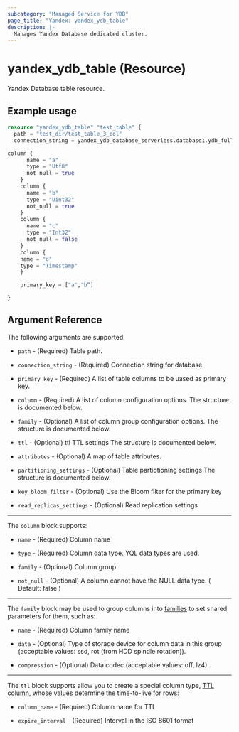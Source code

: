 ```yaml
---
subcategory: "Managed Service for YDB"
page_title: "Yandex: yandex_ydb_table"
description: |-
  Manages Yandex Database dedicated cluster.
---
```


# yandex_ydb_table (Resource)

Yandex Database table resource.

## Example usage

```terraform
resource "yandex_ydb_table" "test_table" {
  path = "test_dir/test_table_3_col"
  connection_string = yandex_ydb_database_serverless.database1.ydb_full_endpoint

column {
      name = "a"
      type = "Utf8"
      not_null = true
    }
    column {
      name = "b"
      type = "Uint32"
      not_null = true
    }
    column {
      name = "c"
      type = "Int32"
      not_null = false
    }
    column {
    name = "d"
    type = "Timestamp"
    }

    primary_key = ["a","b”]

}
```

## Argument Reference

The following arguments are supported:

* `path` - (Required) Table path.

* `connection_string` - (Required) Connection string for database.

* `primary_key` - (Required) A list of table columns to be uased as primary key.

* `column` - (Required) A list of column configuration options. The structure is documented below.

* `family` - (Optional) A list of column group configuration options. The structure is documented below.

* `ttl` - (Optional) ttl TTL settings The structure is documented below.

* `attributes` - (Optional) A map of table attributes.

* `partitioning_settings` - (Optional) Table partiotioning settings The structure is documented below.

* `key_bloom_filter` - (Optional) Use the Bloom filter for the primary key

* `read_replicas_settings` - (Optional) Read replication settings

---

The `column` block supports:

* `name` - (Required) Column name

* `type` - (Required) Column data type. YQL data types are used.

* `family` - (Optional) Column group

* `not_null` - (Optional) A column cannot have the NULL data type. ( Default: false )

---

The `family` block may be used to group columns into [families](https://ydb.tech/en/docs/yql/reference/syntax/create_table#column-family) to set shared parameters for them, such as:

* `name` - (Required) Column family name

* `data` - (Optional) Type of storage device for column data in this group (acceptable values: ssd, rot (from HDD spindle rotation)).

* `compression` - (Optional) Data codec (acceptable values: off, lz4).

---

The `ttl` block supports allow you to create a special column type, [TTL column](https://ydb.tech/en/docs/concepts/ttl), whose values determine the time-to-live for rows:

* `column_name` - (Required) Column name for TTL

* `expire_interval` - (Required) Interval in the ISO 8601 format
